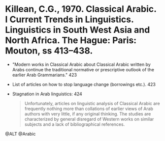 # Killean, C.G., 1970. Classical Arabic.  I Current Trends in Linguistics. Linguistics in South West Asia and North Africa. The Hague: Paris: Mouton, ss 413–438.

- "Modern works in Classical Arabic about Classical Arabic written by Arabs continue the traditional normative or prescriptive outlook of the earlier Arab Grammarians." 423

- List of articles on how to stop language change (borrowings etc.). 423

- Stagnation in Arab linguistics: 424

  > Unfortunately, articles on linguistic analysis of Classical Arabic are frequently nothing more than collations of earlier views of Arab authors with very little, if any original thinking. The studies are characterized by general disregard of Western works on similar subjects and a lack of bibliographical references.

@ALT
@Arabic
